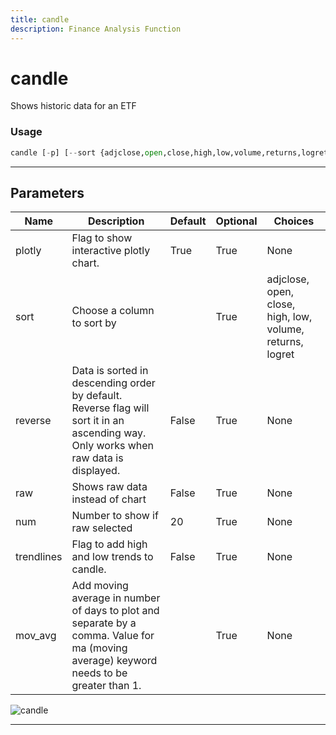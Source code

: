 ```yaml
---
title: candle
description: Finance Analysis Function
---
```


# candle

Shows historic data for an ETF

### Usage

```python
candle [-p] [--sort {adjclose,open,close,high,low,volume,returns,logret}] [-r] [--raw] [-n NUM] [-t] [--ma MOV_AVG]
```

---

## Parameters

| Name | Description | Default | Optional | Choices |
| ---- | ----------- | ------- | -------- | ------- |
| plotly | Flag to show interactive plotly chart. | True | True | None |
| sort | Choose a column to sort by |  | True | adjclose, open, close, high, low, volume, returns, logret |
| reverse | Data is sorted in descending order by default. Reverse flag will sort it in an ascending way. Only works when raw data is displayed. | False | True | None |
| raw | Shows raw data instead of chart | False | True | None |
| num | Number to show if raw selected | 20 | True | None |
| trendlines | Flag to add high and low trends to candle. | False | True | None |
| mov_avg | Add moving average in number of days to plot and separate by a comma. Value for ma (moving average) keyword needs to be greater than 1. |  | True | None |

![candle](https://user-images.githubusercontent.com/46355364/154031063-090a4419-c3b1-4707-8f8e-b41c872a783a.png)

---
